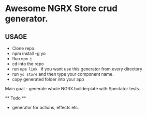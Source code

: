 # Awesome NGRX Store crud generator. 

## USAGE

* Clone repo
* npm install -g yo
* Run <code>npm i</code>
* cd into the repo
* run <code>npm link </code> if you want use this generator from every directory
* run <code>yo store</code> and then type your component name. 
* copy generated folder into your app

Main goal - generate whole NGRX boilderplate with Spectator tests.

** Todo **
* generator for actions, effects etc.

